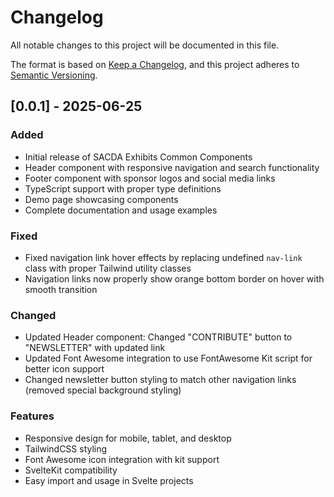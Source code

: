 # Changelog

All notable changes to this project will be documented in this file.

The format is based on [Keep a Changelog](https://keepachangelog.com/en/1.0.0/),
and this project adheres to [Semantic Versioning](https://semver.org/spec/v2.0.0.html).

## [0.0.1] - 2025-06-25

### Added
- Initial release of SACDA Exhibits Common Components
- Header component with responsive navigation and search functionality
- Footer component with sponsor logos and social media links
- TypeScript support with proper type definitions
- Demo page showcasing components
- Complete documentation and usage examples

### Fixed
- Fixed navigation link hover effects by replacing undefined `nav-link` class with proper Tailwind utility classes
- Navigation links now properly show orange bottom border on hover with smooth transition

### Changed
- Updated Header component: Changed "CONTRIBUTE" button to "NEWSLETTER" with updated link
- Updated Font Awesome integration to use FontAwesome Kit script for better icon support
- Changed newsletter button styling to match other navigation links (removed special background styling)

### Features
- Responsive design for mobile, tablet, and desktop
- TailwindCSS styling
- Font Awesome icon integration with kit support
- SvelteKit compatibility
- Easy import and usage in Svelte projects

